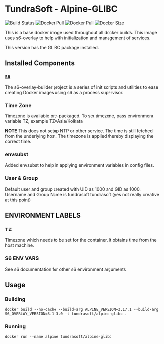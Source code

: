 # TundraSoft - Alpine-GLIBC

![Build Status](https://github.com/TundraSoft/alpine-glibc/actions/workflows/ci.yml/badge.svg)
![Docker Pull](https://img.shields.io/github/repo-size/tundrasoft/alpine-glibc?color=brightgreen)
![Docker Pull](https://img.shields.io/docker/pulls/tundrasoft/alpine-glibc.svg)
![Docker Size](https://img.shields.io/docker/image-size/tundrasoft/alpine-glibc/latest?label=docker%20image%20size)

This is a base docker image used throughout all docker builds. This image uses s6-overlay to help with 
initialization and management of services.

This version has the GLIBC package installed.

## Installed Components

### [`S6`]([!https://github.com/just-containers/s6-overlay#the-docker-way "S6 Github link")

The s6-overlay-builder project is a series of init scripts and utilities to ease creating Docker images using s6 as a process supervisor.

### Time Zone

Timezone is available pre-packaged. To set timezone, pass environment variable TZ, example TZ=Asia/Kolkata

**NOTE** This does not setup NTP or other service. The time is still fetched from the underlying host. The timezone is applied thereby
displaying the correct time.

### envsubst

Added envsubst to help in applying environment variables in config files. 

### User & Group

Default user and group created with UID as 1000 and GID as 1000. Username and Group Name is tundrasoft tundrasoft (yes not really creative at this point)

## ENVIRONMENT LABELS

### TZ

Timezone which needs to be set for the container. It obtains time from the host machine.

### S6 ENV VARS

See s6 documentation for other s6 environment arguments


## Usage

### Building

```docker
docker build --no-cache --build-arg ALPINE_VERSION=3.17.1 --build-arg S6_OVERLAY_VERSION=3.1.3.0 -t tundrasoft/alpine-glibc .
```

### Running

```docker 
docker run --name alpine tundrasoft/alpine-glibc
```
